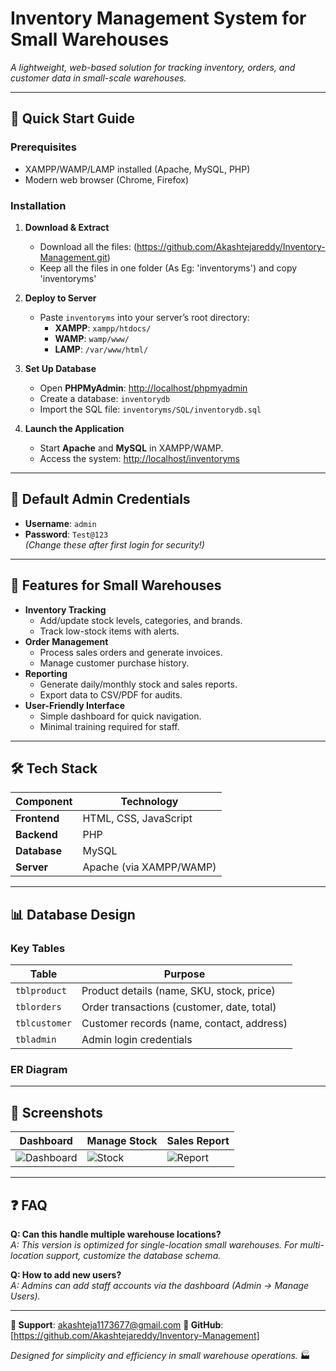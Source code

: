 # Inventory Management System for Small Warehouses  
*A lightweight, web-based solution for tracking inventory, orders, and customer data in small-scale warehouses.*  


---

## 🚀 **Quick Start Guide**

### **Prerequisites**
- XAMPP/WAMP/LAMP installed (Apache, MySQL, PHP)
- Modern web browser (Chrome, Firefox)

### **Installation**
1. **Download & Extract**  
   - Download all the files: (https://github.com/Akashtejareddy/Inventory-Management.git)
   -  Keep all the files in one folder (As Eg: 'inventoryms') and copy 'inventoryms'

2. **Deploy to Server**  
   - Paste `inventoryms` into your server’s root directory:  
     - **XAMPP**: `xampp/htdocs/`  
     - **WAMP**: `wamp/www/`  
     - **LAMP**: `/var/www/html/`  

3. **Set Up Database**  
   - Open **PHPMyAdmin**: [http://localhost/phpmyadmin](http://localhost/phpmyadmin)  
   - Create a database: `inventorydb`  
   - Import the SQL file: `inventoryms/SQL/inventorydb.sql`  

4. **Launch the Application**  
   - Start **Apache** and **MySQL** in XAMPP/WAMP.  
   - Access the system: [http://localhost/inventoryms](http://localhost/inventoryms)  

---

## 🔑 **Default Admin Credentials**  
- **Username**: `admin`  
- **Password**: `Test@123`  
*(Change these after first login for security!)*  

---

## 🌟 **Features for Small Warehouses**  
- **Inventory Tracking**  
  - Add/update stock levels, categories, and brands.  
  - Track low-stock items with alerts.  
- **Order Management**  
  - Process sales orders and generate invoices.  
  - Manage customer purchase history.  
- **Reporting**  
  - Generate daily/monthly stock and sales reports.  
  - Export data to CSV/PDF for audits.  
- **User-Friendly Interface**  
  - Simple dashboard for quick navigation.  
  - Minimal training required for staff.  

---

## 🛠️ **Tech Stack**  
| **Component**      | **Technology**                |  
|---------------------|-------------------------------|  
| **Frontend**        | HTML, CSS, JavaScript         |  
| **Backend**         | PHP                           |  
| **Database**        | MySQL                         |  
| **Server**          | Apache (via XAMPP/WAMP)       |  

---

## 📊 **Database Design**  
### **Key Tables**  
| **Table**          | **Purpose**                               |  
|---------------------|-------------------------------------------|  
| `tblproduct`       | Product details (name, SKU, stock, price) |  
| `tblorders`        | Order transactions (customer, date, total)|  
| `tblcustomer`      | Customer records (name, contact, address) |  
| `tbladmin`         | Admin login credentials                   |  

### **ER Diagram**  


---

## 📸 **Screenshots**  
| **Dashboard**      | **Manage Stock**       | **Sales Report**     |  
|---------------------|------------------------|----------------------|  
| ![Dashboard](media/image19.png) | ![Stock](media/image32.png) | ![Report](media/image41.png) |  

---

## ❓ **FAQ**  
**Q: Can this handle multiple warehouse locations?**  
*A: This version is optimized for single-location small warehouses. For multi-location support, customize the database schema.*  

**Q: How to add new users?**  
*A: Admins can add staff accounts via the dashboard (Admin → Manage Users).*    

---

**📧 Support**: akashteja1173677@gmail.com 
**🔗 GitHub**: [https://github.com/Akashtejareddy/Inventory-Management] 

*Designed for simplicity and efficiency in small warehouse operations.* 🏭  
